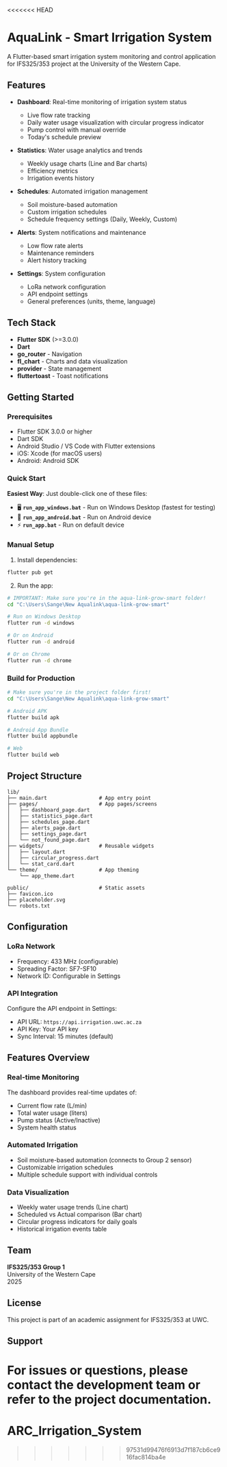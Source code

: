 <<<<<<< HEAD
# AquaLink - Smart Irrigation System

A Flutter-based smart irrigation system monitoring and control application for IFS325/353 project at the University of the Western Cape.

## Features

- **Dashboard**: Real-time monitoring of irrigation system status
  - Live flow rate tracking
  - Daily water usage visualization with circular progress indicator
  - Pump control with manual override
  - Today's schedule preview

- **Statistics**: Water usage analytics and trends
  - Weekly usage charts (Line and Bar charts)
  - Efficiency metrics
  - Irrigation events history

- **Schedules**: Automated irrigation management
  - Soil moisture-based automation
  - Custom irrigation schedules
  - Schedule frequency settings (Daily, Weekly, Custom)

- **Alerts**: System notifications and maintenance
  - Low flow rate alerts
  - Maintenance reminders
  - Alert history tracking

- **Settings**: System configuration
  - LoRa network configuration
  - API endpoint settings
  - General preferences (units, theme, language)

## Tech Stack

- **Flutter SDK** (>=3.0.0)
- **Dart**
- **go_router** - Navigation
- **fl_chart** - Charts and data visualization
- **provider** - State management
- **fluttertoast** - Toast notifications

## Getting Started

### Prerequisites

- Flutter SDK 3.0.0 or higher
- Dart SDK
- Android Studio / VS Code with Flutter extensions
- iOS: Xcode (for macOS users)
- Android: Android SDK

### Quick Start

**Easiest Way**: Just double-click one of these files:
- 🖥️ **`run_app_windows.bat`** - Run on Windows Desktop (fastest for testing)
- 📱 **`run_app_android.bat`** - Run on Android device
- ⚡ **`run_app.bat`** - Run on default device

### Manual Setup

1. Install dependencies:
```bash
flutter pub get
```

2. Run the app:
```bash
# IMPORTANT: Make sure you're in the aqua-link-grow-smart folder!
cd "C:\Users\Sange\New Aqualink\aqua-link-grow-smart"

# Run on Windows Desktop
flutter run -d windows

# Or on Android
flutter run -d android

# Or on Chrome
flutter run -d chrome
```

### Build for Production

```bash
# Make sure you're in the project folder first!
cd "C:\Users\Sange\New Aqualink\aqua-link-grow-smart"

# Android APK
flutter build apk

# Android App Bundle
flutter build appbundle

# Web
flutter build web
```

## Project Structure

```
lib/
├── main.dart                 # App entry point
├── pages/                    # App pages/screens
│   ├── dashboard_page.dart
│   ├── statistics_page.dart
│   ├── schedules_page.dart
│   ├── alerts_page.dart
│   ├── settings_page.dart
│   └── not_found_page.dart
├── widgets/                  # Reusable widgets
│   ├── layout.dart
│   ├── circular_progress.dart
│   └── stat_card.dart
└── theme/                    # App theming
    └── app_theme.dart

public/                       # Static assets
├── favicon.ico
├── placeholder.svg
└── robots.txt
```

## Configuration

### LoRa Network
- Frequency: 433 MHz (configurable)
- Spreading Factor: SF7-SF10
- Network ID: Configurable in Settings

### API Integration
Configure the API endpoint in Settings:
- API URL: `https://api.irrigation.uwc.ac.za`
- API Key: Your API key
- Sync Interval: 15 minutes (default)

## Features Overview

### Real-time Monitoring
The dashboard provides real-time updates of:
- Current flow rate (L/min)
- Total water usage (liters)
- Pump status (Active/Inactive)
- System health status

### Automated Irrigation
- Soil moisture-based automation (connects to Group 2 sensor)
- Customizable irrigation schedules
- Multiple schedule support with individual controls

### Data Visualization
- Weekly water usage trends (Line chart)
- Scheduled vs Actual comparison (Bar chart)
- Circular progress indicators for daily goals
- Historical irrigation events table

## Team

**IFS325/353 Group 1**  
University of the Western Cape  
2025

## License

This project is part of an academic assignment for IFS325/353 at UWC.

## Support

For issues or questions, please contact the development team or refer to the project documentation.
=======
# ARC_Irrigation_System
>>>>>>> 97531d99476f6913d7f187cb6ce916fac814ba4e
